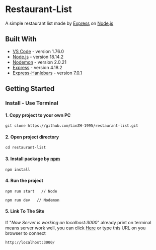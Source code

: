 # Restaurant-List

A simple restaurant list made by [Express](https://expressjs.com/) on [Node.js](https://nodejs.org/en/)

## Built With
* [VS Code](https://code.visualstudio.com/) - version 1.76.0
* [Node.js](https://nodejs.org/en/) - version 18.14.2
* [Nodemon](https://github.com/remy/nodemon) - version 2.0.21
* [Express](https://github.com/expressjs/express) - version 4.18.2
* [Express-Hanlebars](https://github.com/express-handlebars/express-handlebars) - version 7.0.1

## Getting Started

### Install - Use Terminal

#### 1. Copy project to your own PC
```
git clone https://github.com/LinZH-1995/restaurant-list.git
```
#### 2. Open project directory
```
cd restaurant-list
```
#### 3. Install package by [npm](https://www.npmjs.com/)
```
npm install
```
#### 4. Run the project

```
npm run start   // Node
```

```
npm run dev   // Nodemon
```
#### 5. Link To The Site
If "*Now Server is working on localhost:3000*" already print on terminal means server work well, you can click [Here](http://localhost:3000/) or type this URL on you browser to connect
```
http://localhost:3000/
```
